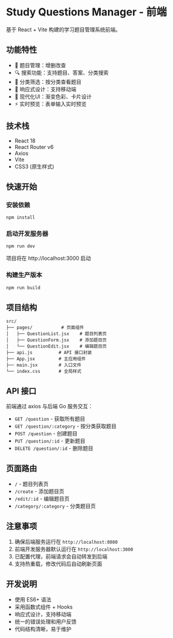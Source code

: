 # Study Questions Manager - 前端

基于 React + Vite 构建的学习题目管理系统前端。

## 功能特性

- 📝 题目管理：增删改查
- 🔍 搜索功能：支持题目、答案、分类搜索
- 📂 分类筛选：按分类查看题目
- 📱 响应式设计：支持移动端
- 🎨 现代化UI：渐变色彩、卡片设计
- ⚡ 实时预览：表单输入实时预览

## 技术栈

- React 18
- React Router v6
- Axios
- Vite
- CSS3 (原生样式)

## 快速开始

### 安装依赖
```bash
npm install
```

### 启动开发服务器
```bash
npm run dev
```

项目将在 http://localhost:3000 启动

### 构建生产版本
```bash
npm run build
```

## 项目结构

```
src/
├── pages/           # 页面组件
│   ├── QuestionList.jsx    # 题目列表页
│   ├── QuestionForm.jsx    # 添加题目页
│   └── QuestionEdit.jsx    # 编辑题目页
├── api.js          # API 接口封装
├── App.jsx         # 主应用组件
├── main.jsx        # 入口文件
└── index.css       # 全局样式
```

## API 接口

前端通过 axios 与后端 Go 服务交互：

- `GET /question` - 获取所有题目
- `GET /question/:category` - 按分类获取题目
- `POST /question` - 创建题目
- `PUT /question/:id` - 更新题目
- `DELETE /question/:id` - 删除题目

## 页面路由

- `/` - 题目列表页
- `/create` - 添加题目页
- `/edit/:id` - 编辑题目页
- `/category/:category` - 分类题目页

## 注意事项

1. 确保后端服务运行在 `http://localhost:8080`
2. 前端开发服务器默认运行在 `http://localhost:3000`
3. 已配置代理，前端请求会自动转发到后端
4. 支持热重载，修改代码后自动刷新页面

## 开发说明

- 使用 ES6+ 语法
- 采用函数式组件 + Hooks
- 响应式设计，支持移动端
- 统一的错误处理和用户反馈
- 代码结构清晰，易于维护 